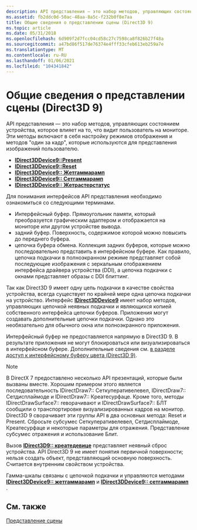 ```yaml
---
description: API представления — это набор методов, управляющих состоянием устройства, которое влияет на то, что видит пользователь на мониторе. Эти методы включают в себя настройку режимов отображения и методов "один за кадр", которые используются для представления изображений пользователю.
ms.assetid: fb2ddc0d-50ac-48aa-8a5c-f232b0f8e7aa
title: Общие сведения о представлении сцены (Direct3D 9)
ms.topic: article
ms.date: 05/31/2018
ms.openlocfilehash: 6d909f2d7fcc04cd58c27c7598ca8f826b27f48a
ms.sourcegitcommit: a47bd86f517de76374e4fff33cfeb613eb259a7e
ms.translationtype: MT
ms.contentlocale: ru-RU
ms.lasthandoff: 01/06/2021
ms.locfileid: "104341842"
---
```

# <a name="introduction-to-presenting-a-scene-direct3d-9"></a>Общие сведения о представлении сцены (Direct3D 9)

API представления — это набор методов, управляющих состоянием устройства, которое влияет на то, что видит пользователь на мониторе. Эти методы включают в себя настройку режимов отображения и методов "один за кадр", которые используются для представления изображений пользователю.

-   [**IDirect3DDevice9::Present**](/windows/win32/api/d3d9helper/nf-d3d9helper-idirect3ddevice9-present)
-   [**IDirect3DDevice9::Reset**](/windows/win32/api/d3d9helper/nf-d3d9helper-idirect3ddevice9-reset)
-   [**IDirect3DDevice9:: Жетгаммарамп**](/windows/win32/api/d3d9helper/nf-d3d9helper-idirect3ddevice9-getgammaramp)
-   [**IDirect3DDevice9:: Сетгаммарамп**](/windows/win32/api/d3d9helper/nf-d3d9helper-idirect3ddevice9-setgammaramp)
-   [**IDirect3DDevice9:: Жетрастерстатус**](/windows/win32/api/d3d9helper/nf-d3d9helper-idirect3ddevice9-getrasterstatus)

Для понимания интерфейсов API представления необходимо ознакомиться со следующими терминами.

-   Интерфейсный буфер. Прямоугольник памяти, который преобразуется графическим адаптером и отображается на мониторе или другом устройстве вывода.
-   задний буфер. Поверхность, содержимое которой можно повысить до переднего буфера.
-   цепочка буфера обмена. Коллекция задних буферов, которые можно последовательно представить в интерфейсном буфере. Как правило, цепочка подкачки в полноэкранном режиме представляет собой последующие изображения с зеркальным отображением интерфейса драйвера устройства (DDI), а цепочка подкачки с окнами представляет образы с DDI блиттинг.

Так как Direct3D 9 имеет одну цепь подкачки в качестве свойства устройства, всегда существует по крайней мере одна цепочка подкачки на устройство. Интерфейс [**IDirect3DDevice9**](/windows/win32/api/d3d9helper/nn-d3d9helper-idirect3ddevice9) имеет набор методов, управляющих цепочкой неявных подкачки и являющихся копией собственного интерфейса цепочки буферов. Приложения могут создавать дополнительные цепочки подкачки. Однако это необязательно для обычного окна или полноэкранного приложения.

Интерфейсный буфер не предоставляется напрямую в Direct3D 9. В результате приложения не могут блокироваться или визуализироваться в интерфейсном буфере. Дополнительные сведения см. [в разделе доступ к интерфейсному буферу цвета (Direct3D 9)](accessing-the-color-front-buffer.md).

> [!Note]  
> В DirectX 7 предоставлено несколько API презентаций, которые были вызваны вместе. Хорошим примером этого является последовательность IDirectDraw7:: Сеткуперативелевел, IDirectDraw7:: Сетдисплаймоде и IDirectDraw7:: Креатесурфаце. Кроме того, методы IDirectDrawSurface7:: reворачивают и IDirectDrawSurface7:: БЛТ сообщили о транспортировке визуализированных кадров на монитор. Direct3D 9 сворачивает эти группы API в два основных метода: Reset и Present. Сбросьте субсумес Сеткуперативелевел, Сетдисплаймоде, Креатесурфаце и некоторые параметры для отражения. Представление субсумес отражения и использование Блит.

 

Вызов [**IDirect3D9:: креатедевице**](/windows/win32/api/d3d9/nf-d3d9-idirect3d9-createdevice) представляет неявный сброс устройства. API Direct3D 9 не имеет понятия первичной поверхности; нельзя создать объект, представляющий основную поверхность. Считается внутренним свойством устройства.

Гамма-шкалы связаны с цепочкой подкачки и управляются методами [**IDirect3DDevice9:: жетгаммарамп**](/windows/win32/api/d3d9helper/nf-d3d9helper-idirect3ddevice9-getgammaramp) и [**IDirect3DDevice9:: сетгаммарамп**](/windows/win32/api/d3d9helper/nf-d3d9helper-idirect3ddevice9-setgammaramp) .

## <a name="related-topics"></a>См. также

<dl> <dt>

[Представление сцены](presenting-a-scene.md)
</dt> </dl>

 

 

